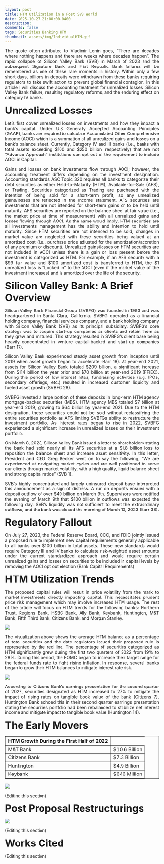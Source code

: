 ```yaml
---
layout: post
title: HTM Utilization in a Post SVB World
date: 2025-10-27 21:00:00-0400
description: 
comments: false
tags: Securities Banking HTM
thumbnail: assets/img/IndividualHTM.gif
---
```


<p align="justify">
The quote often attributed to Vladimir Lenin goes, “There are decades where nothing happens and there are weeks where decades happen”.  The rapid collapse of Silicon Valley Bank (SVB) in March of 2023 and the subsequent Signature Bank and Frist Republic Bank failures will be remembered as one of these rare moments in history.  Within only a few short days, billions in deposits were withdrawn from these banks requiring regulators to take swift action to prevent global financial contagion.  In this article I will discuss the accounting treatment for unrealized losses, Silicon Valley Bank failure, resulting regulatory reforms, and the enduring effect on category IV banks.
</p>


<p style="text-align: left;"><font size="+3"><b>Unrealized Losses</b></font></p>

<p align="justify">
Let’s first cover unrealized losses on investments and how they impact a bank’s capital.  Under U.S Generally Accepted Accounting Principles (GAAP), banks are required to calculate Accumulated Other Comprehensive Income (AOCI) which is a summation of all unrealized gains and losses on a bank’s balance sheet.  Currently, Category IV and III banks (i.e., banks with total assets exceeding $100 and $250 billion, respectively) that are not “Advance Approach” institutions can opt out of the requirement to include AOCI in Capital.  
</p>

<p align="justify">
Gains and losses on bank investments flow through AOCI; however, the accounting treatment differs depending on the investment designation.  Accounting standards ASC Topic 320 requires all banks to categorize their debt securities as either Held-to-Maturity (HTM), Available-for-Sale (AFS), or Trading.  Securities categorized as Trading are purchased with the intention of being sold for a short-term profit, so any unrealized gains/losses are reflected in the income statement.  AFS securities are investments that are not intended for short-term gains or to be held until maturity.  AFS securities are reported on the balance sheet at fair value (i.e., the market price at time of measurement) with all unrealized gains and losses flowing through AOCI.   As the name would imply, HTM securities are all investments management has the ability and intention to hold until maturity.  Since HTM securities are not intended to be sold, changes in market value are neglected with these securities being valued at an amortized cost (i.e., purchase price adjusted for the amortization/accretion of any premium or discount).  Unrealized gains/losses on HTM securities are not included in AOCI unless there is a gain or loss present before the investment is categorized as HTM.  For example, if an AFS security with a $99 fair value and $100 amortized cost is transferred to HTM, the $1 unrealized loss is “Locked in” to the AOCI (even if the market value of the investment increases) and is amortized over the life of the security.  
</p>

<p style="text-align: left;"><font size="+3"><b>Silicon Valley Bank: A Brief Overview</b></font></p>


<p align="justify">
Silicon Valley Bank Financial Group (SVBFG) was founded in 1983 and was headquartered in Santa Clara, California. SVBFG operated as a financial holding company, financial services company, and a bank holding company with Silicon Valley Bank (SVB) as its principal subsidiary.  SVBFG’s core strategy was to acquire start-up companies as clients and retain them as they grew and matured. This strategy resulted in SVBFG’s client base being heavily concentrated in venture capital-backed and start-up companies (Barr 17).   
</p>

<p align="justify">
Silicon Valley Bank experienced steady asset growth from inception until 2019 when asset growth began to accelerate (Barr 18).  At year-end 2021, assets for Silicon Valley Bank totaled $209 billion, a significant increase from $114 billion the year prior and $70 billion at year-end 2019 (FFIEC).  During this period of low interest rates, fundraising activities (e.g. IPOs, secondary offerings, etc.) resulted in increased customer liquidity and fueled asset growth (SVBFG 28).
</p>

<p align="justify">
SVBFG invested a large portion of these deposits in long-term HTM agency mortgage-backed securities (MBS).  HTM agency MBS totaled $7 billion at year-end 2019, growing to $64 billion by year-end 2021.  Due to the HTM designation, these securities could not be sold without reclassifying the entire securities portfolio as AFS limiting SVBFGs ability to restructure the investment portfolio.  As interest rates began to rise in 2022, SVBFG experienced a significant increase in unrealized losses on their investment portfolio.  
</p>

<p align="justify">
On March 8, 2023, Silicon Valley Bank issued a letter to shareholders stating the bank had sold nearly all its AFS securities at a $1.8 billion loss to reposition the balance sheet and increase asset sensitivity.  In this letter, President and CEO Greg Becker went on to say the following, “We are experienced at navigating market cycles and are well positioned to serve our clients through market volatility, with a high quality, liquid balance sheet and strong capital ratios” (SVB 1).
</p>

<p align="justify">
SVB’s highly concentrated and largely uninsured deposit base interpreted this announcement as a sign of distress.  A run on deposits ensued with a deposit outflow of over $40 billion on March 9th.  Supervisors were notified the evening of March 9th that $100 billion in outflows was expected the following day.  SVB’s liquidity was not sufficient to meet the extraordinary outflows, and the bank was closed the morning of March 10, 2023 (Barr 38).
</p>

<p style="text-align: left;"><font size="+3"><b>Regulatory Fallout</b></font></p>

<p align="justify">
On July 27, 2023, the Federal Reserve Board, OCC, and FDIC jointly issued a proposed rule to implement new capital requirements generally applicable to all banks over $100 billion in total assets.  These new standards would require Category III and IV banks to calculate risk-weighted asset amounts under the current standardized approach and would require certain unrealized gains and losses on securities to be included in capital levels by removing the AOCI opt out election (Bank Capital Requirements)
</p>

<p style="text-align: left;"><font size="+3"><b>HTM Utilization Trends</b></font></p>

<p align="justify">
The proposed capital rules will result in price volatility from the mark to market investments directly impacting capital.  This necessitates prudent price risk management which may involve increased HTM usage.  The rest of the article will focus on HTM trends for the following banks: Northern Trust, Regions Bank, HSBC Bank, Ally Bank, Keybank, Huntington, M&T Bank, Fifth Third Bank, Citizens Bank, and Morgan Stanley. 
</p>

<div class="img">
    <img class="col three" src="{{ site.baseurl }}/assets/img/HTMTrend.gif">
</div>


<p align="justify">
The visualization above shows the average HTM balance as a percentage of total securities and the date regulators issued their proposed rule is represented by the red line.  The percentage of securities categorized as HTM significantly grew during the first two quarters of 2022 from 19% to 28%.  During this period, the FOMC began to increase their target range for the federal funds rate to fight rising inflation.  In response, several banks began to grow their HTM balances to mitigate interest rate risk.  
</p>

<div class="img">
    <img class="col three" src="{{ site.baseurl }}/assets/img/IndivdualHTM.gif">
</div>

<p align="justify">
According to Citizens Bank’s earnings presentation for the second quarter of 2022, securities designated as HTM increased to 27% to mitigate the impact of rising rates on tangible book value of the bank (Citizens 7).  Huntington Bank echoed this in their second quarter earnings presentation stating the securities portfolio had been rebalanced to stabilize net interest income and mitigate impact to tangible book value (Huntington 14).    
</p>

<p style="text-align: left;"><font size="+3"><b>The Early Movers</b></font></p>


<table border="1" width="100%">
  <tr><th>HTM Growth During the First Half of 2022</th></tr>
  <tr><td>M&T Bank</td><td>$10.6 Billion</td></tr>
  <tr><td>Citizens Bank</td><td>$7.3 Billion</td></tr>
  <tr><td>Huntington</td><td>$4.9 Billion</td></tr>
  <tr><td>Keybank</td><td>$646 Million</td></tr>
</table>

<div class="img">
    <img class="col three" src="{{ site.baseurl }}/assets/img/EarlyMovers.gif">
</div>

<p align="justify">
(Editing this section)    
</p>

<p style="text-align: left;"><font size="+3"><b>Post Proposal Restructurings</b></font></p>

<div class="img">
    <img class="col three" src="{{ site.baseurl }}/assets/img/PostProposal.gif">
</div>

<p align="justify">
(Editing this section)    
</p>

<p style="text-align: left;"><font size="+3"><b>Works Cited</b></font></p>

<p align="justify">
(Editing this section)    
</p>

<br />